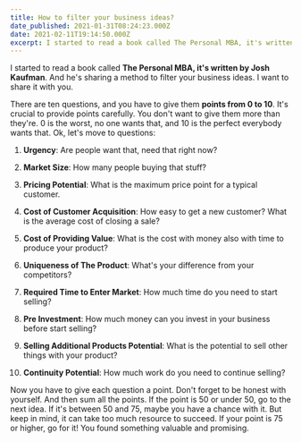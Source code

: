 ```yaml
---
title: How to filter your business ideas?
date_published: 2021-01-31T08:24:23.000Z
date: 2021-02-11T19:14:50.000Z
excerpt: I started to read a book called The Personal MBA, it's written by Josh Kaufman. And he's sharing a method to filter your business ideas.
---
```


I started to read a book called **The Personal MBA, **it's written by** Josh Kaufman**. And he's sharing a method to filter your business ideas. I want to share it with you.

There are ten questions, and you have to give them **points from 0 to 10**. It's crucial to provide points carefully. You don't want to give them more than they're. 0 is the worst, no one wants that, and 10 is the perfect everybody wants that. Ok, let's move to questions:

1) **Urgency**: Are people want that, need that right now?

2) **Market Size**: How many people buying that stuff?

3) **Pricing Potential**: What is the maximum price point for a typical customer.

4) **Cost of Customer Acquisition**: How easy to get a new customer? What is the average cost of closing a sale?

5) **Cost of Providing Value**: What is the cost with money also with time to produce your product?

6) **Uniqueness of The Product**: What's your difference from your competitors?

7) **Required Time to Enter Market**: How much time do you need to start selling?

8) **Pre Investment**: How much money can you invest in your business before start selling?

9) **Selling Additional Products Potential**: What is the potential to sell other things with your product?

10) **Continuity Potential**: How much work do you need to continue selling?

Now you have to give each question a point. Don't forget to be honest with yourself. And then sum all the points. If the point is 50 or under 50, go to the next idea. If it's between 50 and 75, maybe you have a chance with it. But keep in mind, it can take too much resource to succeed. If your point is 75 or higher, go for it! You found something valuable and promising.
